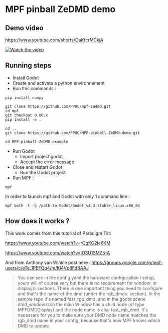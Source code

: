 # MPF pinball ZeDMD demo

## Demo video
https://www.youtube.com/shorts/OaKfcrMCkjA

[![Watch the video](https://img.youtube.com/vi/OaKfcrMCkjA/hqdefault.jpg)](https://youtube.com/shorts/OaKfcrMCkjA?si=xHt3P5rRWdcvgIaL)

## Running steps

- Install Godot
- Create and activate a python environnement
- Run this commands :
```shell
pip install numpy

git clone https://github.com/PPUC/mpf-zedmd.git
cd mpf
git checkout 0.80.x
pip install -e .

cd ..
git clone https://github.com/PPUC/MPF-pinball-ZeDMD-demo.git

cd MPF-pinball-ZeDMD-example

```
- Run Godot
  - Import project.godot
  - Accept the error message
- Close and restart Godot
  - Run the Godot project
- Run MPF :

```shell
mpf
```

In order to launch mpf and Godot with only 1 command line :
```shell
mpf both -t -G /path-to-Godot/Godot_v4.3-stable_linux.x86_64 
```


## How does it works ?
This work comes from this tutorial of Paradigm Tilt: 

https://www.youtube.com/watch?v=rQqKG2Ie6KM

https://www.youtube.com/watch?v=IO3U1SMZ5-A

And from Anthony van Winkle post here : https://groups.google.com/g/mpf-users/c/eTe_1PEFQq4/m/Kl4Vp8FdBAAJ

> You can see in the config.yaml the hardware configuration I setup, yours will of course vary but there is no requirement for window: or displays: sections. There is one important thing you need to configure and that's the name of the dmd (under the rgb_dmds: section). In the sample repo it's named fast_rgb_dmd, and in the godot scene dmd_window.tscn the main Window has a child node (of type MPFDMDDisplay) and the node name is also fast_rgb_dmd. It's necessary for you to make sure your DMD node name matches the rgb_dmd name in your config, because that's how MPF knows which DMD to update. 

